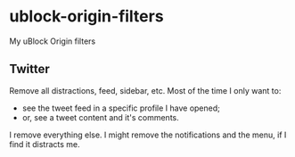 # ublock-origin-filters
My uBlock Origin filters

## Twitter

Remove all distractions, feed, sidebar, etc. Most of the time I only want to:
- see the tweet feed in a specific profile I have opened;
- or, see a tweet content and it's comments.

I remove everything else. I might remove the notifications and the menu, if I find it distracts me.
